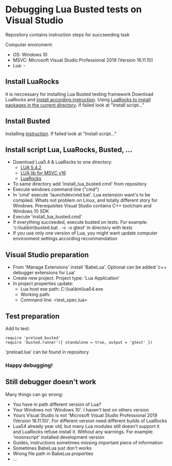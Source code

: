 # Debugging Lua Busted tests on Visual Studio
Repository contains instruction steps for succseeding task

Computer enviroment:
- OS: Windows 10
- MSVC: Microsoft Visual Studio Professional 2019 (Version 16.11.10)
- Lua: -


## Install LuaRocks
It is neccessary for installing Lua Busted testing framework
Download LuaRocks and [install according instruction](https://github.com/luarocks/luarocks/wiki/Installation-instructions-for-Windows).
Using [LuaRocks to install packages in the current directory](https://leafo.net/guides/customizing-the-luarocks-tree.html).
If failed look at "Install script..."

## Install Busted
Installing [instruction](https://exercism.org/docs/tracks/lua/installation).
If failed look at "Install script..."

## Install script Lua, LuaRocks, Busted, ...
- Download Lua5.4 & LuaRocks to one directory:
  - [LUA 5.4.2](https://sourceforge.net/projects/luabinaries/files/5.4.2/Tools%20Executables/lua-5.4.2_Win32_bin.zip/download)
  - [LUA lib for MSVC v16](https://sourceforge.net/projects/luabinaries/files/5.4.2/Windows%20Libraries/Dynamic/lua-5.4.2_Win32_dll16_lib.zip/download)
  - [LuaRocks](https://luarocks.github.io/luarocks/releases/luarocks-3.8.0-win32.zip)
- To same directory add 'install_lua_busted.cmd' from repository
- Execute windows command line ("cmd")
- In 'cmd' execute 'launchdevcmd.bat'. Lua extension want's to be compiled. Whats not problem on Linux, and totally different story for Windows. Prerequisites Visual Studio contains C++ toolchain and Windows 10 SDK
- Execute 'install_lua_busted.cmd'
- If everything succeeded, execute busted on tests. For example: 'c:\lua\bin\busted.bat . -c -o gtest' in directory with tests
- If you use only one version of Lua, you might want update computer environment settings according recommendation

## Visual Studio preparation
- From 'Manage Extensions' install 'BabeLua'. Optional can be added 'c++ debugger extensions for Lua'
- Create new project. Project type: 'Lua Application'
- In project properties update:
  - Lua host exe path: C:\lua\bin\lua54.exe
  - Working path: <test source directory>
  - Command line: <test_spec.lua>
  
## Test preparation
Add to test:
  ```
  require 'preload_busted'
  require 'busted.runner'({ standalone = true, output = 'gtest' })
  ```
'preload.lua' can be found in repository
  
### Happy debugging!
  
## Still debugger doesn't work
Many things can go wrong:
  - You have in path different version of Lua?
  - Your Windows not 'Windows 10'. I haven't test on others version
  - Yours Visual Studio is not 'Microsoft Visual Studio Professional 2019 (Version 16.11.10)'. For different version need different builds of LuaRocks
  - Lua54 already year old, but many Lua modules still doesn't support it and LuaRocks refuse install it. Without any warnings. For example: 'moonscript' installed development  version
  - Guides, instructions sometimes missing important piece of information
  - Sometimes BabeLua just don't works
  - Wrong file path in BabeLua properties
  - ...
